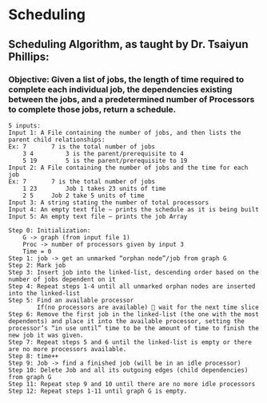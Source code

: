 # Scheduling

## Scheduling Algorithm, as taught by Dr. Tsaiyun Phillips:
### Objective: Given a list of jobs, the length of time required to complete each individual job, the dependencies existing between the jobs, and a predetermined number of Processors to complete those jobs, return a schedule.

```
5 inputs: 
Input 1: A File containing the number of jobs, and then lists the parent child relationships:
Ex:	7		7 is the total number of jobs  
	3 4 		3 is the parent/prerequisite to 4
 	5 19		5 is the parent/prerequisite to 19
Input 2: A File containing the number of jobs and the time for each job
Ex:	7		7 is the total number of jobs
	1 23		Job 1 takes 23 units of time
	2 5		Job 2 take 5 units of time
Input 3: A string stating the number of total processors 
Input 4: An empty text file – prints the schedule as it is being built
Input 5: An empty text file – prints the job Array
```

```
Step 0:	Initialization: 
	G -> graph (from input file 1)
	Proc -> number of processors given by input 3
	Time = 0
Step 1: job -> get an unmarked “orphan node”/job from graph G
Step 2: Mark job
Step 3: Insert job into the linked-list, descending order based on the number of jobs dependent on it
Step 4: Repeat steps 1-4 until all unmarked orphan nodes are inserted into the linked-list
Step 5: Find an available processor
		If(no processors are available)  wait for the next time slice
Step 6: Remove the first job in the linked-list (the one with the most dependents) and place it into the available processor, setting the processor’s “in use until” time to be the amount of time to finish the new job it was given.
Step 7: Repeat steps 5 and 6 until the linked-list is empty or there are no more processors available.
Step 8: time++
Step 9: Job -> find a finished job (will be in an idle processor)
Step 10: Delete Job and all its outgoing edges (child dependencies) from graph G
Step 11: Repeat step 9 and 10 until there are no more idle processors
Step 12: Repeat steps 1-11 until graph G is empty.
```
	

